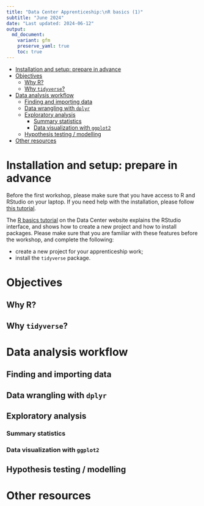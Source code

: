 ```yaml
---
title: "Data Center Apprenticeship:\nR basics (1)"
subtitle: "June 2024" 
date: "Last updated: 2024-06-12"
output:
  md_document:
    variant: gfm
    preserve_yaml: true
    toc: true
---
```


- [Installation and setup: prepare in
  advance](#installation-and-setup-prepare-in-advance)
- [Objectives](#objectives)
  - [Why R?](#why-r)
  - [Why `tidyverse`?](#why-tidyverse)
- [Data analysis workflow](#data-analysis-workflow)
  - [Finding and importing data](#finding-and-importing-data)
  - [Data wrangling with `dplyr`](#data-wrangling-with-dplyr)
  - [Exploratory analysis](#exploratory-analysis)
    - [Summary statistics](#summary-statistics)
    - [Data visualization with
      `ggplot2`](#data-visualization-with-ggplot2)
  - [Hypothesis testing / modelling](#hypothesis-testing-modelling)
- [Other resources](#other-resources)

# Installation and setup: prepare in advance

Before the first workshop, please make sure that you have access to R
and RStudio on your laptop. If you need help with the installation,
please follow [this tutorial](../../tutorial/r_install).

The [R basics tutorial](../../tutorial/r_basics) on the Data Center
website explains the RStudio interface, and shows how to create a new
project and how to install packages. Please make sure that you are
familiar with these features before the workshop, and complete the
following:

- create a new project for your apprenticeship work;
- install the `tidyverse` package.

# Objectives

## Why R?

## Why `tidyverse`?

# Data analysis workflow

## Finding and importing data

## Data wrangling with `dplyr`

## Exploratory analysis

### Summary statistics

<!-- central tendencies, dispersion, correlation -->

### Data visualization with `ggplot2`

<!-- univariate, bivariate, densities -->

## Hypothesis testing / modelling

<!-- t-tests, simple regression, ANOVA, chi-square, correlation test  -->
<!-- multiple regression (+ extra specification), nonparametric tests, power and effect size, logistic regression, PCA, factor analysis, repeated measures ANOVA, mixed design ANOVA -->

# Other resources

<!-- ## Objects in R -->
<!-- One of the most basic types of objects in R is a vector.  -->
<!-- A vector is a collection of values of the same type, such as numbers, characters, or logicals (TRUE/FALSE).  -->
<!-- You can create a vector with the `c()` function, which stands for concatenate.  -->
<!-- If you assign a vector to an object with the assignment operator `<-`, your vector will be saved in your environment so you can work with it within your current R session. -->
<!-- Some examples of creating vectors are: -->
<!-- ```{r} -->
<!-- v1 <- c("A", "B", "C") -->
<!-- v2 <- 25 -->
<!-- v3 <- 1:10 -->
<!-- ``` -->
<!-- To subset or extract elements from a vector, you can use square brackets `[ ]` with an index. For example, `v1[1]` returns the first element of `v1`, `v3[2:5]` returns the 2nd to 5th elements of `v3`, and `v3[-c(2, 4, 6)]` returns all but the 2nd, 4th and 6th elements of `v3`. -->
<!-- ```{r} -->
<!-- v1[1] -->
<!-- v3[2:5] -->
<!-- v3[-c(2, 4, 6)] -->
<!-- ``` -->
<!-- A dataframe (or tibble in `tidyverse`) is a special type of object that combines vectors into a rectangular table.  -->
<!-- Each column of a dataframe is a vector, and each row is an observation.  -->
<!-- usually you would load data from an external source, but you can create a dataframe with the `data.frame()` and a tibble with the `tibble()` function. -->
<!-- You can also convert other data types such as matrices to tibbles with the `as_tibble()` function. -->
<!-- Both functions take vectors as their arguments. -->
<!-- Tibbles are preferred because they are more modern and have some convenient features that dataframes don't, but for the most part, differences are minor and for the most part it does not matter whether you work with tibbles or dataframes. -->
<!-- A simple example of creating a tibble is (make sure to load `tidyverse first`): -->
<!-- ```{r} -->
<!-- library(tidyverse) -->
<!-- # define vectors within the tibble() function -->
<!-- tibble( -->
<!--   name = c("Alice", "Bob", "Chris"), -->
<!--   height = c(165, 180, 175) -->
<!-- ) -->
<!-- # define the vectors first, then combine them into a tibble -->
<!-- name <- c("Alice", "Bob", "Chris") -->
<!-- height <- c(165, 180, 175) -->
<!-- tibble(name, height) -->
<!-- ``` -->
<!-- ## Functions in R -->
<!-- Functions are reusable pieces of code that perform a specific task.  -->
<!-- They take arguments as inputs and return one or more pieces of output.  -->
<!-- You will mostly work with functions loaded from various packages or from the base R distribution, and in some cases you may write your own functions to avoid repetition or improve the readability of your code. -->
<!-- We will cover writing your own functions later in the program. -->
<!-- As with vectors, the output of a function is saved to your environment only if you assign the result to an object. -->
<!-- For example, `sum(x)` will display the sum of the elements of the vector `x`, but `sum <- sum(x)` will save this result to an object. -->
<!-- ```{r} -->
<!-- x <- c(1, 5, 6, 2, 1, 8) -->
<!-- sum(x) -->
<!-- sum <- sum(x) -->
<!-- ``` -->
<!-- Some important functions on vectors are -->
<!-- ```{r} -->
<!-- mean(x) # return the mean; add the argument na.rm = TRUE if missing values should be excluded -->
<!-- length(x) # give the length of the vector (number of elements) -->
<!-- unique(x) # list the unique elements of the vector -->
<!-- ``` -->
<!-- To learn more about a function and its arguments, you can use the ? operator or the help() function, for example by typing `?sum` (or equivalently, `?sum()`). -->
<!-- It is good practice to request help files from your console and not you R script, since there is no need to save these queries for the future. -->
<!-- # Data wrangling in R -->
<!-- ## Importing data -->
<!-- In the following we will be working with a dataset on animal species diversity and weights. -->
<!-- You can load this data directly from [this link](https://raw.githubusercontent.com/ucrdatacenter/projects/main/apprenticeship/1_intro/surveys.csv) by pasting the URL as the argument of the `read_csv()` function (make sure you loaded `tidyverse` in your current R session). -->
<!-- Pay attention to the quotation marks around the URL so R treats the URL as a character string to parse, and not an object defined in the R environment. -->
<!-- ```{r} -->
<!-- surveys <- read_csv("https://raw.githubusercontent.com/ucrdatacenter/projects/main/apprenticeship/1_intro/surveys.csv") -->
<!-- ``` -->
<!-- After importing the data, the `surveys` object will show up in your Environment tab. -->
<!-- If you click on the object name, the full dataset will be displayed in your data viewer. -->
<!-- Looking at your console, you can see that clicking on the object name automatically runs the `View(surveys)` function. -->
<!-- If you would like to get an overview of what variables are in your data, you can use the summary function that gives you information about each variable: -->
<!-- ```{r} -->
<!-- summary(surveys) -->
<!-- ``` -->
<!-- ## Data wrangling -->
<!-- To learn the basics of data wrangling using the `tidyverse` (in particular, the `dplyer` package within tidyverse), we follow Section 4 of the Data Carpentry course "Data Analysis and Visualization in R for Ecologists". -->
<!-- It uses the species data we imported in the previous section. -->
<!-- The tutorial covers  -->
<!-- * how to select a subset of the variables in a dataframe; -->
<!-- * how to filter observations based on logical conditions (e.g. only keep observations from a particular area or removing missing values); -->
<!-- * how to create new variables or transform existing ones; -->
<!-- * how to analyze and summarize data within groups; -->
<!-- * how to convert data from wide to long format and vice versa; -->
<!-- * how to organize the data wrangling process into a tidy workflow using pipes (`%>%` or `|>`). -->
<!-- Please use [this link](https://datacarpentry.org/R-ecology-lesson/03-dplyr.html) to follow the relevant part of the tutorial. -->
<!-- A few notes on the contents of the tutorial: -->
<!-- * The Data Carpentry workshop uses the pipe from the `magrittr` package (`%>%`). Now there is also an alternative, the base pipe (`|>`). For the most part, they are equivalent. In the workshops we will primarily use the base pipe. You can change your default pipe setting in RStudio -> Tools -> Global options -> Code -> Use native pipe operator. -->
<!-- * The tutorial shows you how to filter out missing variables by combining the `filter()` and `is.na()` functions. An alternative is to use the `drop_na()` function, especially if you would like to drop missing values from multiple or all variables. An example is below, showing how many observations remain in each case using the `nrow()` function. Note the character vector of variable names when using the `all_of()` selection helper function. -->
<!-- ```{r} -->
<!-- # drop all observations where at least one variable is missing -->
<!-- surveys |>  -->
<!--   drop_na() |>  -->
<!--   nrow() -->
<!-- # drop all observations where at least one of the listed variables is missing -->
<!-- surveys |>  -->
<!--   drop_na(weight, hindfoot_length) |>  -->
<!--   nrow() -->
<!-- ``` -->
